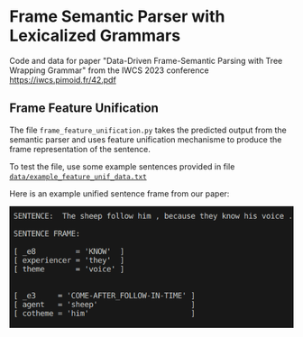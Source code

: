 # Frame Semantic Parser with Lexicalized Grammars

Code and data for paper "Data-Driven Frame-Semantic Parsing
with Tree Wrapping Grammar" from the IWCS 2023 conference https://iwcs.pimoid.fr/42.pdf


## Frame Feature Unification 

The file `frame_feature_unification.py` takes the predicted output from the semantic parser and uses feature unification mechanisme to produce the frame representation of the sentence.

To test the file, use some example sentences provided in file [`data/example_feature_unif_data.txt`](https://github.com/TaniaBladier/Frame-Semantic-Parser-with-Lexicalized-Grammars/blob/main/data/example_feature_unif_data.txt)

Here is an example unified sentence frame from our paper:

![Example sentence representations](https://github.com/TaniaBladier/Frame-Semantic-Parser-with-Lexicalized-Grammars/blob/main/img/Example-Frame-Representation.png)



